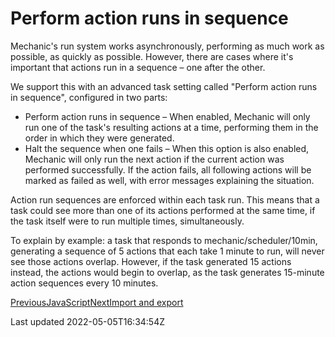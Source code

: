 # Perform action runs in sequence

Mechanic's run system works asynchronously, performing as much work as possible, as quickly as possible. However, there are cases where it's important that actions run in a sequence – one after the other.

We support this with an advanced task setting called "Perform action runs in sequence", configured in two parts:

- Perform action runs in sequence – When enabled, Mechanic will only run one of the task's resulting actions at a time, performing them in the order in which they were generated.
- Halt the sequence when one fails – When this option is also enabled, Mechanic will only run the next action if the current action was performed successfully. If the action fails, all following actions will be marked as failed as well, with error messages explaining the situation.

Action run sequences are enforced within each task run. This means that a task could see more than one of its actions performed at the same time, if the task itself were to run multiple times, simultaneously.

To explain by example: a task that responds to mechanic/scheduler/10min, generating a sequence of 5 actions that each take 1 minute to run, will never see those actions overlap. However, if the task generated 15 actions instead, the actions would begin to overlap, as the task generates 15-minute action sequences every 10 minutes.

[PreviousJavaScript](/core/tasks/advanced-settings/javascript)[NextImport and export](/core/tasks/import-and-export)

Last updated 2022-05-05T16:34:54Z